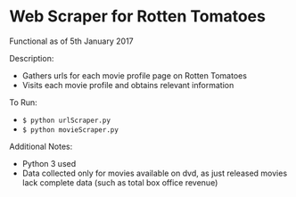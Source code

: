 # Web Scraper for Rotten Tomatoes
Functional as of 5th January 2017

Description:
* Gathers urls for each movie profile page on Rotten Tomatoes
* Visits each movie profile and obtains relevant information

To Run:
* `$ python urlScraper.py`
* `$ python movieScraper.py`

Additional Notes:
* Python 3 used
* Data collected only for movies available on dvd, as just released movies lack complete data (such as total box office revenue)
